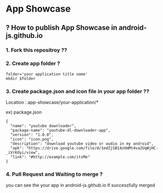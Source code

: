 # App Showcase

## ? How to publish App Showcase in android-js.github.io

### 1. Fork this repositroy ??

### 2. Create app folder ?

```
folder='your application title name'
mkdir $folder
```

### 3. Create package.json and icon file in your app folder ??

Location : app-showcase/your-application/\*

ex) package.json

```
{
  "name": "youtube downloader",
  "package-name": "youtube-dl-downloader-app",
  "version": "1.0.0",
  "icon": "icon.png",
  "description": "download youtube video or audio in my android",
  "apk": "https://drive.google.com/file/d/1edZjSB14zUmMt4va2UqWjHC-_iVrKdyi/view",
  "link": "#http://example.com/itsMe"
}
```

### 4. Pull Request and Waiting to merge ?

you can see the your app in android-js.github.io if successfully merged
